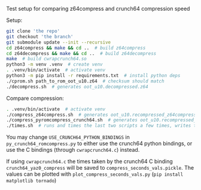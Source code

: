 Test setup for comparing z64compress and crunch64 compression speed

Setup:

```sh
git clone 'the repo'
git checkout 'the branch'
git submodule update --init --recursive
cd z64compress && make && cd ..  # build z64compress
cd z64decompress && make && cd ..  # build z64decompress
make  # build cwrapcrunch64.so
python3 -m venv .venv  # create venv
. .venv/bin/activate  # activate venv
python3 -m pip install -r requirements.txt  # install python deps
./cprom.sh path_to_rom_oot_u10.z64  # checksum should match
./decompress.sh  # generates oot_u10.decompressed.z64
```

Compare compression:

```sh
. .venv/bin/activate  # activate venv
./compress_z64compress.sh  # generates oot_u10.recompressed_z64compress.z64, should match oot_u10.z64
./compress_pyromcompress_crunch64.sh  # generates oot_u10.recompressed_py.z64, should match oot_u10.z64 (besides the 8 bytes checksum in the rom header)
./times.sh  # runs and times the last two scripts a few times, writes times to times_out.txt
```

You may change `USE_CRUNCH64_PYTHON_BINDINGS` in `py_crunch64_romcompress.py` to either use the crunch64 python bindings, or use the C bindings (through `cwrapcrunch64.c`) instead.

If using `cwrapcrunch64.c` the times taken by the crunch64 C binding `crunch64_yaz0_compress` will be saved to `compress_seconds_vals.pickle`. The values can be plotted with `plot_compress_seconds_vals.py` (`pip install matplotlib tornado`)
